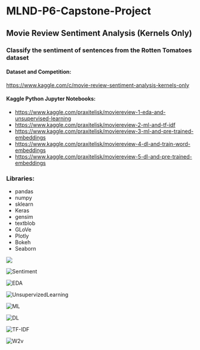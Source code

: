 # MLND-P6-Capstone-Project

## Movie Review Sentiment Analysis (Kernels Only)
### Classify the sentiment of sentences from the Rotten Tomatoes dataset

#### Dataset and Competition:
https://www.kaggle.com/c/movie-review-sentiment-analysis-kernels-only

#### Kaggle Python Jupyter Notebooks:
- https://www.kaggle.com/praxitelisk/moviereview-1-eda-and-unsupervised-learning
- https://www.kaggle.com/praxitelisk/moviereview-2-ml-and-tf-idf
- https://www.kaggle.com/praxitelisk/moviereview-3-ml-and-pre-trained-embeddings
- https://www.kaggle.com/praxitelisk/moviereview-4-dl-and-train-word-embeddings
- https://www.kaggle.com/praxitelisk/moviereview-5-dl-and-pre-trained-embeddings

### Libraries:
- pandas
- numpy
- sklearn
- Keras
- gensim
- textblob
- GLoVe
- Plotly
- Bokeh
- Seaborn


![](https://cdn.steemitimages.com/DQmQZCf7ME7Haj3X3MzXtG8R8JtGmTpuh5NXDSd3wKueva7/rottentomatoes.png)

![Sentiment](https://www.kdnuggets.com/images/sentiment-fig-1-689.jpg)

![EDA](http://www.statistika.co/images/services/Exploratory%20Data%20Analysis%20-%20EDA%201000x468.jpg)

![UnsupervizedLearning](https://s3-ap-south-1.amazonaws.com/av-blog-media/wp-content/uploads/2018/05/UL.png)

![ML](https://juststickers.in/wp-content/uploads/2017/04/machine-learning.png)

![DL](https://www.doulos.com/images/logos/DeepLearning.jpg)

![TF-IDF](https://i.ytimg.com/vi/bPYJi1E9xeM/maxresdefault.jpg)

![W2v](https://newvitruvian.com/images/term-vector-word2vec-4.png)



